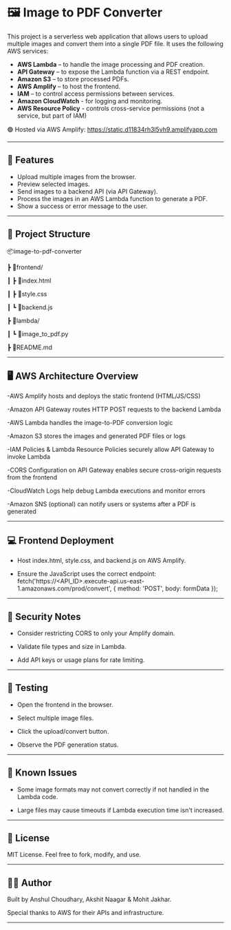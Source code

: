 # 🖼️ Image to PDF Converter 

This project is a serverless web application that allows users to upload multiple images and convert them into a single PDF file. It uses the following AWS services:

- **AWS Lambda** – to handle the image processing and PDF creation.
- **API Gateway** – to expose the Lambda function via a REST endpoint.
- **Amazon S3** – to store processed PDFs.
- **AWS Amplify** – to host the frontend.
- **IAM** – to control access permissions between services.
- **Amazon CloudWatch** - for logging and monitoring.
- **AWS Resource Policy** - controls cross-service permissions (not a service, but part of IAM)

🟢 Hosted via AWS Amplify: https://static.d11834rh3l5vh9.amplifyapp.com

---

## 🚀 Features

- Upload multiple images from the browser.
- Preview selected images.
- Send images to a backend API (via API Gateway).
- Process the images in an AWS Lambda function to generate a PDF.
- Show a success or error message to the user.

---

## 📁 Project Structure

📦image-to-pdf-converter

┣ 📁frontend/

┃ ┣ 📄index.html

┃ ┣ 📄style.css

┃ ┗ 📄backend.js

┣ 📁lambda/

┃ ┗ 📄image_to_pdf.py

┣ 📄README.md

---

## 🖥️ AWS Architecture Overview

-AWS Amplify hosts and deploys the static frontend (HTML/JS/CSS)

-Amazon API Gateway routes HTTP POST requests to the backend Lambda

-AWS Lambda handles the image-to-PDF conversion logic

-Amazon S3 stores the images and generated PDF files or logs

-IAM Policies & Lambda Resource Policies securely allow API Gateway to invoke Lambda

-CORS Configuration on API Gateway enables secure cross-origin requests from the frontend

-CloudWatch Logs help debug Lambda executions and monitor errors

-Amazon SNS (optional) can notify users or systems after a PDF is generated

---

## 💻 Frontend Deployment

- Host index.html, style.css, and backend.js on AWS Amplify.

- Ensure the JavaScript uses the correct endpoint:
 fetch('https://<API_ID>.execute-api.us-east-1.amazonaws.com/prod/convert', {
   method: 'POST',
   body: formData
 });

---

## 🔐 Security Notes

- Consider restricting CORS to only your Amplify domain.

- Validate file types and size in Lambda.

- Add API keys or usage plans for rate limiting.

---

## 🧪 Testing

- Open the frontend in the browser.

- Select multiple image files.

- Click the upload/convert button.

- Observe the PDF generation status.

---

## 📌 Known Issues

- Some image formats may not convert correctly if not handled in the Lambda code.

- Large files may cause timeouts if Lambda execution time isn't increased.

---

## 📄 License

MIT License. Feel free to fork, modify, and use.

---

## 👨‍💻 Author

Built by Anshul Choudhary, Akshit Naagar & Mohit Jakhar.

Special thanks to AWS for their APIs and infrastructure.

---

